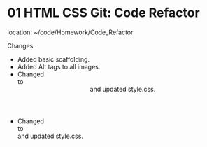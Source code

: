 # 01 HTML CSS Git: Code Refactor
location: ~/code/Homework/Code_Refactor

Changes:
- Added basic scaffolding.
- Added Alt tags to all images.
- Changed <div class="header"> to <header> and updated style.css.
- Changed <div class="benefits"> to <aside> and updated style.css.
